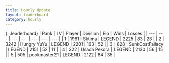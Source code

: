 ```yaml
---
title: Hourly Update
layout: leaderboard
category: hourly
---
```


{: .leaderboard}
| Rank | LV | Player | Division | Elo | Wins | Losses |
| --- | --- | --- | --- | --- | --- | --- |
| <span data-change="0">1</span> | 1981 | <span title="ID: 353063">Sktima</span> | LEGEND | <span data-change="0">2225</span> | <span data-change="0">83</span> | <span data-change="0">23</span> |
| <span data-change="0">2</span> | 3242 | <span title="ID: 164871">Hungry YuYu</span> | LEGEND | <span data-change="0">2201</span> | <span data-change="0">163</span> | <span data-change="0">52</span> |
| <span data-change="0">3</span> | 828 | <span title="ID: 402846">SunkCostFallacy</span> | LEGEND | <span data-change="0">2151</span> | <span data-change="0">52</span> | <span data-change="0">11</span> |
| <span data-change="0">4</span> | 322 | <span title="ID: 641994">Usada Pekora</span> | LEGEND | <span data-change="0">2130</span> | <span data-change="0">56</span> | <span data-change="0">15</span> |
| <span data-change="2">5</span> | 505 | <span title="ID: 652474">pookmaster21</span> | LEGEND | <span data-change="7">2122</span> | <span data-change="1">84</span> | <span data-change="0">35</span> |